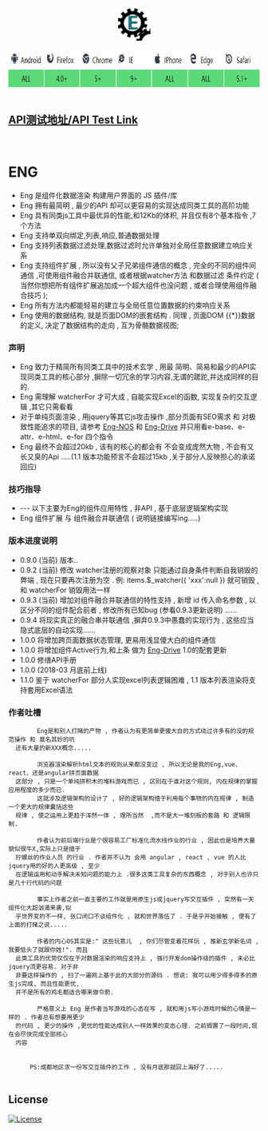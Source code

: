 <div align=center><img width="65" height="65" src="https://github.com/343830384/Eng/blob/master/img/80.png"/></div>
<br>
<div align=center><img width="774" height="73" src="https://github.com/343830384/Eng/blob/master/img/JR.jpg"/></div>
<br>

## [API测试地址/API Test Link](http://59.110.153.171)
<br>

# ENG

   * Eng 是组件化数据渲染 构建用户界面的 JS 插件/库 
   * Eng 拥有最简明 , 最少的API 却可以更容易的实现达成同类工具的高阶功能
   * Eng 具有同类js工具中最优异的性能,和12Kb的体积, 并且仅有8个基本指令 ,7个方法 
   * Eng 支持单双向绑定,列表,响应,普通数据处理
   * Eng 支持列表数据过滤处理,数据过滤时允许单独对全局任意数据建立响应关系
   * Eng 支持组件扩展 , 所以没有父子兄弟组件通信的概念  , 完全的不同的组件间通信 ,可使用组件融合并联通信,  或者根据watcher方法 和数据过滤 条件约定 ( 当然你想把所有组件扩展追加成一个超大组件也没问题  , 或者合理使用组件融合技巧 );
   * Eng 所有方法内都能轻易的建立与全局任意位置数据的约束响应关系
   * Eng 使用的数据结构, 就是页面DOM的嵌套结构 . 同理 , 页面DOM {{*}}数据的定义, 决定了数据结构的走向 , 互为骨骼数据视图;

### 声明

   * Eng 致力于精简所有同类工具中的技术玄学 ,  用最 简明、简易和最少的API实现同类工具的核心部分 ,摒除一切冗余的学习内容,无谓的蹉跎,并达成同样的目的.
   * Eng 需理解 watcherFor 才可大成 , 自能实现Excel的函数, 实现复杂的交互逻辑 ,其它只需看看
   * 对于单纯页面渲染 , 用jquery等其它js攻击操作 ,部分页面有SEO需求 和 对极致性能追求的项目, 请参考 [Eng-NOS](https://github.com/343830384/Eng-NOS) 和 [Eng-Drive](https://github.com/343830384/Eng-Drive) 并只用看e-base、e-attr、e-html、e-for 四个指令
   * Eng 最终不会超过20kb , 该有的核心的都会有 不会变成庞然大物 , 不会有又长又臭的Api .....(1.1 版本功能预言不会超过15kb ,关于部分人反映担心的承诺回应)

### 技巧指导
   
   *  ---  以下主要为Eng的组件应用特性 , 非API , 基于底层逻辑架构实现
   *  Eng  组件扩展 与 组件融合并联通信 ( 说明链接编写ing.....) 

### 版本进度说明

   * 0.9.0  (当前) 版本..
   * 0.9.2  (当前) 修改 watcher注册的观察对象 只能通过自身条件判断自我销毁的弊端 , 现在只要再次注册为空 . 例: items.$_watcher({ 'xxx':null }) 就可销毁 , 和 watcherFor 销毁用法一样 
   * 0.9.3  (当前) 增加对组件融合并联通信的特性支持 , 新增 id 传入命名参数 , 以区分不同的组件配合前者  , 修改所有已知bug (参看0.9.3更新说明) ......
   * 0.9.4  将现实真正的融合串并联通信 ,摒弃0.9.3中愚蠢的实现行为 , 这些应当隐式底层的自动实现......
   * 1.0.0  将增加跨页面数据状态管理, 更易用浅显傻大白的组件通信
   * 1.0.0  将增加组件Active行为,和上条 做为 [Eng-Drive](https://github.com/343830384/Eng-Drive) 1.0的配套更新
   * 1.0.0  修缮API手册
   * 1.0.0  (2018-03 月底前上线)
   * 1.1.0  鉴于 watcherFor 部分人实现excel列表逻辑困难 , 1.1 版本列表渲染将支持套用Excel语法

### 作者吐槽
   
```
        Eng是和别人打赌的产物 , 作者认为有更简单更傻大白的方式绕过许多有的没的规范操作 和 莫名其妙的坑
  还有大量的新XXX概念.....
  
        浏览器渲染解析html文本的规则从来都没变过 , 所以无论是我的Eng,vue、react、还是angular拼页面数据
  这部分 , 只是一个单纯拼积木的堆料游戏而已 , 区别在于谁对这个规则, 内在规律的掌握应用程度的多少而已.
        这就涉及逻辑架构的设计了 , 好的逻辑架构擅于利用每个事物的内在规律 , 制造一个更大的规律囊括这些
  规律 , 使之运用上更趋于浑然一体 , 理所当然  ,而不是大一堆刻板的套路 和 逻辑限制.
  
        作者认为前后端行业是个很容易工厂标准化流水线作业的行业 , 因此也是培养大量貌似很牛X,实际上只是擅于
  拧螺丝的作业人员 的行业 . 作者并不认为 会用 angular , react , vue 的人比 jquery用的好的人更高级 , 至少
  在逻辑运用和动手解决未知问题的能力上 .很多这类工具复杂的东西概念 , 对于别人也许只是几十行代码的问题
  
        事实上作者之前一直主要的工作就是用原生js或jquery写交互插件 , 突然有一天组件化大超汹涌来袭,似
  乎世界变的不一样, 张口闭口不谈组件化 , 就和世界落伍了 . 于是乎开始接触 , 便有了上面的打赌之说.....
  
        作者的内心OS其实是:" 这些玩意儿  , 你们尽管变着花样玩 , 推新玄学新名词 , 我要低头了就跟你姓!". 而且
  此类工具的优势仅仅在于对数据渲染的响应支持上 , 强行开发dom操作级的插件 , 未必比jquery流更容易. 对于非
  非要这样操作的 , 扫了一遍网上基于此的大部分的源码 . 想说: 我可以用少得多得多的原生js完成, 而且性能更优,
  并不是所有的鸡毛都适合哪来做令箭.     
        
        严格意义上 Eng 是作者当写游戏的心态在写 , 就和用js写小游戏时候的心情是一样的 . 作者总有想要用更少
  的代码 , 更少的操作 ,更优的性能达成别人一样效果的变态心理. 之前搁置了一段时间,现在会尽快完成全部核心
  内容                           
      
      
      PS:成都地区求一份写交互插件的工作 , 没有月底那就回上海好了.....                     
     
```
## License

[![License](http://img.shields.io/badge/license-APACHE2-blue.svg)](LICENSE.txt)

